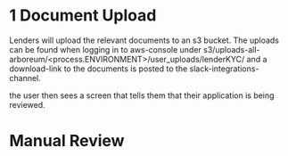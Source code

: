 # 1 Document Upload

Lenders will upload the relevant documents to an s3 bucket. The uploads can be found when logging in to aws-console
under s3/uploads-all-arboreum/<process.ENVIRONMENT>/user_uploads/lenderKYC/<lender-email-address>
and a download-link to the documents is posted to the slack-integrations-channel.

the user then sees a screen that tells them that their application is being reviewed.

# Manual Review
